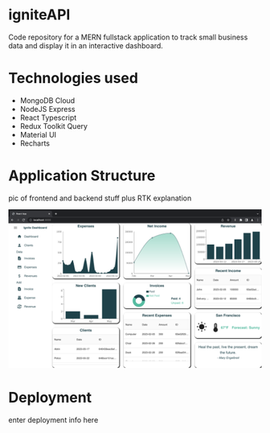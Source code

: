 # igniteAPI

Code repository for a MERN fullstack application to track small business data and display it in an interactive dashboard.

# Technologies used
* MongoDB Cloud 
* NodeJS Express
* React Typescript
* Redux Toolkit Query
* Material UI
* Recharts 

# Application Structure
pic of frontend and backend stuff plus RTK explanation

![Text](/Screenshot.png?raw=True)


# Deployment 
enter deployment info here


